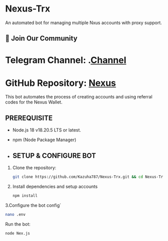 # Nexus-Trx

An automated bot for managing multiple Nxus accounts with proxy support.

## 📢 Join Our Community

# Telegram Channel: .[Channel](https://t.me/Offical_Im_kazuha)
# GitHub Repository: [Nexus](https://github.com/Kazuha787/Nexus-Trx.git)

This bot automates the process of creating accounts and using referral codes for the Nexus Wallet.

## PREREQUISITE

- Node.js 18 v18.20.5 LTS or latest.
- npm (Node Package Manager)

- ## SETUP & CONFIGURE BOT

1. Clone the repository:

   ```sh
   git clone https://github.com/Kazuha787/Nexus-Trx.git && cd Nexus-Trx
   ```

2. Install dependencies and setup accounts

   ```sh
   npm install 
   ```

 3.Configure the bot config`
   ```sh
   nano .env
   ```

 Run the bot:

   ```sh
   node Nex.js
   ```
